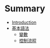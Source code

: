 # Summary

* [Introduction](README.md)
* [基本語法](ch1/ch1.md)
   * [變數](ch1/101.md)
   * [控制流程](ch1/102.md)

